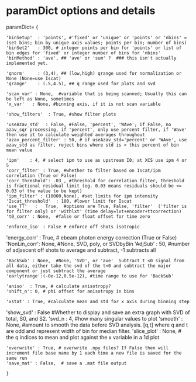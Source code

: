 # paramDict options and details

paramDict= {

    'binSetup'  : 'points', #'fixed' or 'unique' or 'points' or 'nbins' = (set bins; bin by unique axis values; points per bin; number of bins)
    'binSet2'   : 300, # integer points per bin for 'points' or list of bin edges for 'fixed' or integer number of bins for 'nbins'
    'binMethod' : 'ave', ## 'ave' or 'sum' ?  ### this isn't actually implemented yet. 
    
    'qnorm'     : (3,4), ## (low,high) qrange used for normalization or None (None=use Iscat)
    'qrange'    : (.5,4.5), ## q range used for plots and svd
    
    'scan_var' : None,  #variable that is being scanned; Usually this can be left as None, sometimes 
    'x_var'   : None, #binning axis, if it is not scan variable
    
    'show_filters'  : True, #show filter plots
    
    'useAzav_std'  : False, #False, 'percent', 'WAve'; if False, no azav_sqr processing, if 'percent', only use percent filter, if 'Wave' then use it to calculate weighted averages throughout
    'azav_percent_filter' : 50, # if useAzav_std='percent' or 'WAve', use azav_std as filter, reject bins where std is > this percent of bin mean value
   
    'ipm'    : 4, # select ipm to use as upstream I0; at XCS use ipm 4 or 5 
    'corr_filter' : True, #whether to filter based on Iscat/ipm correlation (True or False)
    'corr_threshold': .03 , #threshold for correlation filter, threshold is fractional residual limit (eg. 0.03 means residuals should be <= 0.03 of the value to be kept)
    'ipm_filter' : (10000,None), #set limits for ipm intensity
    'Iscat_threshold'  : 100, #lower limit for Iscat
    'use_TT'   :   True,  #options are True, False, 'filter'  ('filter is for filter only) or 'withlxt' (time delay=lxt+encoder+ttcorrection)
    't0_corr' : None,  #false or float offset for time zero
    
    'enforce_iso' : False # enforce off shots isotropic
'energy_corr' : True, # ebeam photon energy correction (True or False)
    'NonLin_corr': None, #None, SVD, poly, or SVDbyBin
    'AdjSub'    : 50, #number of adjascent off shots to average and subtract, -1 subtracts all 
    
    'BackSub' : None,  #None, 'SVD', or 'ave'  Subtract t <0 signal from all data, either take the svd of the t<0 and subtract the major component or just subtract the average
    'earlytrange':(-0e-12,0.5e-12), #time range to use for 'BackSub'  
    
    'aniso'  : True, # calculate anisotropy?
    'shift_n': 0, # phi offset for anisotropy in bins
    
    'xstat' : True, #calculate mean and std for x axis during binning step


'show_svd' : False #Whether to display and save an extra graph with SVD of total, S0, and S2. 
	'svd_n : 4,  #how many singular values to plot
'smooth' : None, #amount to smooth the data before SVD analysis. [q,t] where q and t are odd and represent width of bin for median filter.
'slice_plot' : None, # the q indices to mean and plot against the x variable in a 1d plot

	'overwrite' : True, # overwrite .npy files? If False then will increment file base name by 1 each time a new file is saved for the same run
    'save_mat' : False,  # save a .mat file output

    }
